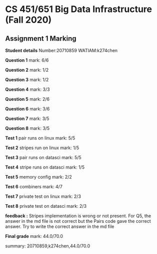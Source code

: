 # CS 451/651 Big Data Infrastructure (Fall 2020)
## Assignment 1 Marking

**Student details**
Number:20710859
WATIAM:k274chen

**Question 1**
mark: 6/6

**Question 2**
mark: 1/2

**Question 3**
mark: 1/2

**Question 4**
mark: 3/3

**Question 5**
mark: 2/6

**Question 6**
mark: 3/6

**Question 7**
mark: 3/5

**Question 8**
mark: 3/5

**Test 1**
pair runs on linux
mark: 5/5

**Test 2**
stripes run on linux
mark: 1/5

**Test 3**
pair runs on datasci
mark: 5/5

**Test 4**
stripe runs on datasci
mark: 1/5

**Test 5**
memory config
mark: 2/2

**Test 6**
combiners
mark: 4/7

**Test 7**
private test on linux
mark: 2/3

**Test 8**
private test on datasci
mark: 2/3

**feedback :** Stripes implementation is wrong or not present. For Q5, the answer in the md file is not correct but the Pairs code gave the correct answer. Try to write the correct answer in the md file

**Final grade**
mark: 44.0/70.0

summary: 20710859,k274chen,44.0/70.0